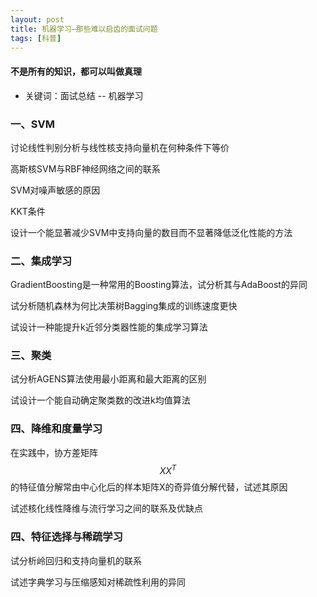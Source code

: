 ```yaml
---
layout: post
title: 机器学习—那些难以启齿的面试问题
tags: [科普]
---
```

#### 不是所有的知识，都可以叫做真理

* 关键词：面试总结 -- 机器学习

### 一、SVM

讨论线性判别分析与线性核支持向量机在何种条件下等价

高斯核SVM与RBF神经网络之间的联系

SVM对噪声敏感的原因

KKT条件

设计一个能显著减少SVM中支持向量的数目而不显著降低泛化性能的方法

### 二、集成学习

GradientBoosting是一种常用的Boosting算法，试分析其与AdaBoost的异同

试分析随机森林为何比决策树Bagging集成的训练速度更快

试设计一种能提升k近邻分类器性能的集成学习算法

### 三、聚类

试分析AGENS算法使用最小距离和最大距离的区别

试设计一个能自动确定聚类数的改进k均值算法

### 四、降维和度量学习

在实践中，协方差矩阵$$XX^T$$的特征值分解常由中心化后的样本矩阵X的奇异值分解代替，试述其原因

试述核化线性降维与流行学习之间的联系及优缺点

### 四、特征选择与稀疏学习

试分析岭回归和支持向量机的联系

试述字典学习与压缩感知对稀疏性利用的异同

####























